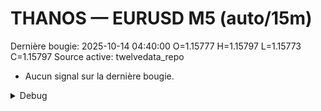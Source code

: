 # THANOS — EURUSD M5 (auto/15m)
Dernière bougie: 2025-10-14 04:40:00  O=1.15777  H=1.15797  L=1.15773  C=1.15797
Source active: twelvedata_repo

- Aucun signal sur la dernière bougie.

<details><summary>Debug</summary>

- TD_API_KEY manquant.

</details>